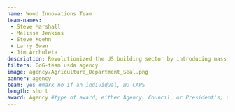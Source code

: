 ```yaml
---
name: Wood Innovations Team
team-names: 
 - Steve Marshall
 - Melissa Jenkins
 - Steve Koehn
 - Larry Swan
 - Jim Archuleta
description: Revolutionized the US building sector by introducing mass timber products through the efforts of the Wood Innovations Program. As a result, US building codes were adjusted, reducing cost and time for builders while increasing sustainability. 
filters: GoG-team usda agency
image: agency/Agriculture_Department_Seal.png
banner: agency
team: yes #mark no if an individual, NO CAPS 
length: short
award: Agency #type of award, either Agency, Council, or President's; this is case sensitive so make sure to match the options listed exactly. This section generates the format of the card
---
```

